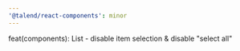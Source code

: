 ```yaml
---
'@talend/react-components': minor
---
```


feat(components): List - disable item selection & disable "select all"

